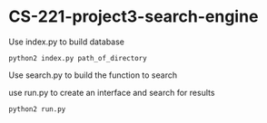 # CS-221-project3-search-engine

Use index.py to build database
```
python2 index.py path_of_directory
```
Use search.py to build the function to search


use run.py to create an interface and search for results

```
python2 run.py
```

